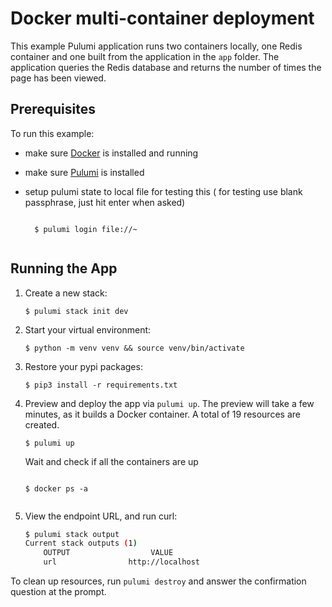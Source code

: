 
# Docker multi-container deployment

This example Pulumi application runs two containers locally, one Redis container and one built from the application in the `app` folder. The application queries the Redis database and returns the number of times the page has been viewed.

## Prerequisites

To run this example:

  - make sure [Docker](https://docs.docker.com/engine/installation/) is installed and running
  - make sure [Pulumi](https://www.pulumi.com/docs/get-started/install/) is installed

  - setup pulumi state to local file for testing this ( for testing use blank passphrase, just hit enter when asked)

    ```

      $ pulumi login file://~


    ```


## Running the App

1.  Create a new stack:

    ```
    $ pulumi stack init dev
    ```

1.  Start your virtual environment:

    ```
    $ python -m venv venv && source venv/bin/activate
    ```

1. Restore your pypi packages:

    ```
    $ pip3 install -r requirements.txt
    ```

2.  Preview and deploy the app via `pulumi up`. The preview will take a few minutes, as it builds a Docker container. A total of 19 resources are created.

    ```
    $ pulumi up
    ```

 
    Wait and check if all the containers are up


    ```

    $ docker ps -a


    ```   

3.  View the endpoint URL, and run curl:

    ```bash
    $ pulumi stack output
    Current stack outputs (1)
        OUTPUT                  VALUE
        url                http://localhost


    ```


To clean up resources, run `pulumi destroy` and answer the confirmation question at the prompt.
